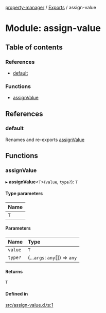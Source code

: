 [property-manager](../README.md) / [Exports](../modules.md) / assign-value

# Module: assign-value

## Table of contents

### References

- [default](assign_value.md#default)

### Functions

- [assignValue](assign_value.md#assignvalue)

## References

### default

Renames and re-exports [assignValue](assign_value.md#assignvalue)

## Functions

### assignValue

▸ **assignValue**<`T`\>(`value`, `type?`): `T`

#### Type parameters

| Name |
| :------ |
| `T` |

#### Parameters

| Name | Type |
| :------ | :------ |
| `value` | `T` |
| `type?` | (...`args`: `any`[]) => `any` |

#### Returns

`T`

#### Defined in

[src/assign-value.d.ts:1](https://github.com/snowyu/property-manager.js/blob/d0c8aad/src/assign-value.d.ts#L1)
